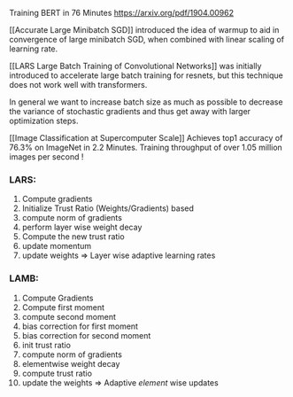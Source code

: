 Training BERT in 76 Minutes
https://arxiv.org/pdf/1904.00962

[[Accurate Large Minibatch SGD]] introduced the idea of warmup to aid in convergence of large minibatch SGD, when combined with linear scaling of learning rate. 

[[LARS Large Batch Training of Convolutional Networks]] was initially introduced to accelerate large batch training for resnets, but this technique does not work well with transformers.

In general we want to increase batch size as much as possible to decrease the variance of stochastic gradients and thus get away with larger optimization steps.

[[Image Classification at Supercomputer Scale]] 
Achieves top1 accuracy of 76.3% on ImageNet in 2.2 Minutes. Training throughput of over 1.05 million images per second !

### LARS:
1. Compute gradients
2. Initialize Trust Ratio (Weights/Gradients) based
3. compute norm of gradients
4. perform layer wise weight decay
5. Compute the new trust ratio
6. update momentum
7. update weights
=> Layer wise adaptive learning rates

### LAMB:
1. Compute Gradients
2. Compute first moment
3. compute second moment
4. bias correction for first moment
5. bias correction for second moment
6. init trust ratio
7. compute norm of gradients
8. elementwise weight decay
9. compute trust ratio
10. update the weights
=> Adaptive *element* wise updates

